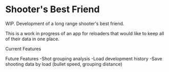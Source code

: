 # Shooter's Best Friend
WIP. Development of a long range shooter's best friend.

This is a work in progress of an app for reloaders that would like to keep all of their data in one place.

Current Features

Future Features
  -Shot grouping analysis
  -Load development history
  -Save shooting data by load (bullet speed, grouping distance)
